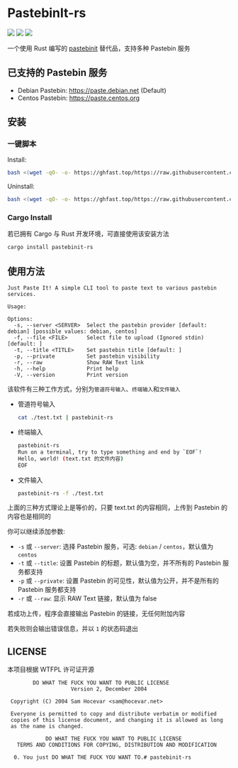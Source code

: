 # PastebinIt-rs

![](https://hitscounter.dev/api/hit?url=https%3A%2F%2Fgithub.com%2Frsbench%2Frsbench&label=&icon=github&color=%23160d27) ![](https://img.shields.io/crates/v/pastebinit-rs) ![](https://tokei.rs/b1/github/GenshinMinecraft/pastebinit-rs)

一个使用 Rust 编写的 [pastebinit](https://github.com/skorokithakis/pastebinit) 替代品，支持多种 Pastebin 服务

## 已支持的 Pastebin 服务

- Debian Pastebin: https://paste.debian.net (Default)
- Centos Pastebin: https://paste.centos.org

## 安装

### 一键脚本

Install:

```bash
bash <(wget -qO- -o- https://ghfast.top/https://raw.githubusercontent.com/GenshinMinecraft/pastebinit-rs/refs/heads/main/install.sh)
```

Uninstall:

```bash
bash <(wget -qO- -o- https://ghfast.top/https://raw.githubusercontent.com/GenshinMinecraft/pastebinit-rs/refs/heads/main/install.sh) uninstall
```

### Cargo Install

若已拥有 Cargo 与 Rust 开发环境，可直接使用该安装方法

```bash
cargo install pastebinit-rs
```

## 使用方法

```
Just Paste It! A simple CLI tool to paste text to various pastebin services.

Usage: 

Options:
  -s, --server <SERVER>  Select the pastebin provider [default: debian] [possible values: debian, centos]
  -f, --file <FILE>      Select file to upload (Ignored stdin) [default: ]
  -t, --title <TITLE>    Set pastebin title [default: ]
  -p, --private          Set pastebin visibility
  -r, --raw              Show RAW Text link
  -h, --help             Print help
  -V, --version          Print version
```

该软件有三种工作方式，分别为`管道符号输入`、`终端输入`和`文件输入`

- 管道符号输入
    ```bash
    cat ./test.txt | pastebinit-rs
    ```
- 终端输入
    ```bash
    pastebinit-rs
    Run on a terminal, try to type something and end by `EOF`!
    Hello, world! (text.txt 的文件内容)
    EOF
    ```
- 文件输入
    ```bash
    pastebinit-rs -f ./test.txt
    ```

上面的三种方式理论上是等价的，只要 text.txt 的内容相同，上传到 Pastebin 的内容也是相同的

你可以继续添加参数:

- `-s` 或 `--server`: 选择 Pastebin 服务，可选: `debian` / `centos`，默认值为 `centos`
- `-t` 或 `--title`: 设置 Pastebin 的标题，默认值为空，并不所有的 Pastebin 服务都支持
- `-p` 或 `--private`: 设置 Pastebin 的可见性，默认值为公开，并不是所有的 Pastebin 服务都支持
- `-r` 或 `--raw`: 显示 RAW Text 链接，默认值为 false

若成功上传，程序会直接输出 Pastebin 的链接，无任何附加内容

若失败则会输出错误信息，并以 `1` 的状态码退出

## LICENSE

本项目根据 WTFPL 许可证开源

```
        DO WHAT THE FUCK YOU WANT TO PUBLIC LICENSE 
                    Version 2, December 2004 

 Copyright (C) 2004 Sam Hocevar <sam@hocevar.net> 

 Everyone is permitted to copy and distribute verbatim or modified 
 copies of this license document, and changing it is allowed as long 
 as the name is changed. 

            DO WHAT THE FUCK YOU WANT TO PUBLIC LICENSE 
   TERMS AND CONDITIONS FOR COPYING, DISTRIBUTION AND MODIFICATION 

  0. You just DO WHAT THE FUCK YOU WANT TO.# pastebinit-rs
